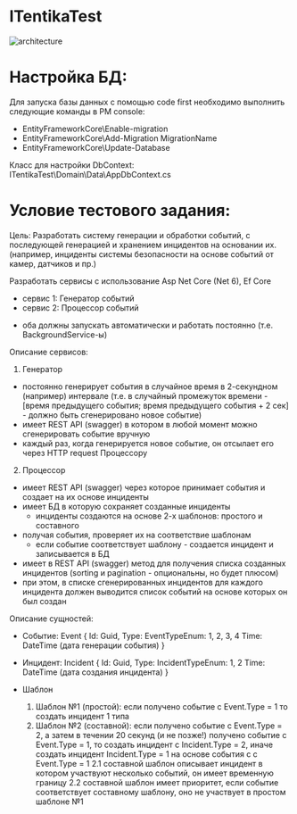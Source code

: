 # ITentikaTest
![architecture](https://github.com/AntonZyuzin/ITentikaTest/assets/71172648/41df2753-3322-45b1-ae62-e888e31d6c15)


# Настройка БД:
Для запуска базы данных с помощью code first необходимо выполнить следующие команды в PM console:
- EntityFrameworkCore\Enable-migration
- EntityFrameworkCore\Add-Migration MigrationName
- EntityFrameworkCore\Update-Database

Класс для настройки DbContext:
ITentikaTest\Domain\Data\AppDbContext.cs


# Условие тестового задания:
Цель: Разработать систему генерации и обработки событий, с последующей генерацией и хранением инцидентов на основании их.
(например, инциденты системы безопасности на основе событий от камер, датчиков и пр.)

Разработать сервисы с использование Asp Net Core (Net 6), Ef Core
- сервис 1: Генератор событий
- сервис 2: Процессор событий
* оба должны запускать автоматически и работать постоянно (т.е. BackgroundService-ы)


Описание сервисов:

1. Генератор
-  постоянно генерирует события в случайное время в 2-секундном (например) интервале
  (т.е. в случайный промежуток времени - [время предыдущего события; время предыдущего события + 2 сек] - должно быть сгенерировано новое событие)
- имеет REST API (swagger) в котором в любой момент можно сгенерировать событие вручную 
- каждый раз, когда генерируется новое событие, он отсылает его через HTTP request Процессору 

2. Процессор
- имеет REST API (swagger) через которое принимает события и создает на их основе инциденты
- имеет БД в которую сохраняет созданные инциденты
  - инциденты создаются на основе 2-х шаблонов: простого и составного
- получая события, проверяет их на соответствие шаблонам
  - если событие соответствует шаблону - создается инцидент и записывается в БД
- имеет в REST API (swagger) метод для получения списка созданных инцидентов (sorting и pagination - опциональны, но будет плюсом)
- при этом, в списке сгенерированных инцидентов для каждого инцидента должен выводится список событий на основе которых он был создан



Описание сущностей:

- Событие:
Event
{
  Id: Guid,
  Type: EventTypeEnum: 1, 2, 3, 4 
  Time: DateTime (дата генерации события)
}

- Инцидент:
Incident 
{
  Id: Guid,
  Type: IncidentTypeEnum: 1, 2 
  Time: DateTime (дата создания инцидента)
}

- Шаблон
  1. Шаблон №1 (простой): если получено событие с Event.Type = 1 то создать инцидент 1 типа
  2. Шаблон №2 (составной): если получено событие с Event.Type = 2, а затем в течении 20 секунд (и не позже!) получено событие с Event.Type = 1, то создать инцидент с Incident.Type = 2, иначе создать инцидент Incident.Type = 1 на основе события с с Event.Type = 1
    2.1 составной шаблон описывает инцидент в котором участвуют несколько событий, он имеет временную границу
    2.2 составной шаблон имеет приоритет, если событие соответствует составному шаблону, оно не участвует в простом шаблоне №1
